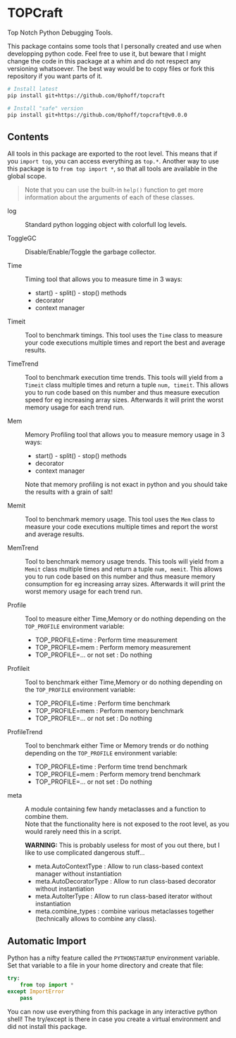 # TOPCraft
Top Notch Python Debugging Tools.

This package contains some tools that I personally created and use when developping python code.
Feel free to use it, but beware that I might change the code in this package at a whim and do not respect any versioning whatsoever.
The best way would be to copy files or fork this repository if you want parts of it.

```bash
# Install latest
pip install git+https://github.com/0phoff/topcraft

# Install "safe" version
pip install git+https://github.com/0phoff/topcraft@v0.0.0
```


## Contents
All tools in this package are exported to the root level.
This means that if you `import top`, you can access everything as `top.*`.
Another way to use this package is to `from top import *`, so that all tools are available in the global scope.

> Note that you can use the built-in `help()` function to get more information about the arguments of each of these classes.

<dl>

<dt>log</dt>
<dd>

Standard python logging object with colorfull log levels.

</dd>
    
<dt>ToggleGC</dt>
<dd>

Disable/Enable/Toggle the garbage collector.

</dd>

<dt>Time</dt>
<dd>

Timing tool that allows you to measure time in 3 ways:
- start() - split() - stop() methods
- decorator
- context manager

</dd>

<dt>Timeit</dt>
<dd>

Tool to benchmark timings.
This tool uses the `Time` class to measure your code executions multiple times and report the best and average results.

</dd>

<dt>TimeTrend</dt>
<dd>

Tool to benchmark execution time trends.
This tools will yield from a `Timeit` class multiple times and return a tuple `num, timeit`.
This allows you to run code based on this number and thus measure execution speed for eg increasing array sizes.
Afterwards it will print the worst memory usage for each trend run.

</dd>

<dt>Mem</dt>
<dd>

Memory Profiling tool that allows you to measure memory usage in 3 ways:
- start() - split() - stop() methods
- decorator
- context manager

Note that memory profiling is not exact in python and you should take the results with a grain of salt!

</dd>

<dt>Memit</dt>
<dd>

Tool to benchmark memory usage.
This tool uses the `Mem` class to measure your code executions multiple times and report the worst and average results.

</dd>

<dt>MemTrend</dt>
<dd>

Tool to benchmark memory usage trends.
This tools will yield from a `Memit` class multiple times and return a tuple `num, memit`.
This allows you to run code based on this number and thus measure memory consumption for eg increasing array sizes.
Afterwards it will print the worst memory usage for each trend run.

</dd>

<dt>Profile</dt>
<dd>

Tool to measure either Time,Memory or do nothing depending on the `TOP_PROFILE` environment variable:
- TOP_PROFILE=time : Perform time measurement
- TOP_PROFILE=mem  : Perform memory measurement
- TOP_PROFILE=... or not set : Do nothing

</dd>

<dt>Profileit</dt>
<dd>

Tool to benchmark either Time,Memory or do nothing depending on the `TOP_PROFILE` environment variable:
- TOP_PROFILE=time : Perform time benchmark
- TOP_PROFILE=mem  : Perform memory benchmark
- TOP_PROFILE=... or not set : Do nothing

</dd>

<dt>ProfileTrend</dt>
<dd>

Tool to benchmark either Time or Memory trends or do nothing depending on the `TOP_PROFILE` environment variable:
- TOP_PROFILE=time : Perform time trend benchmark
- TOP_PROFILE=mem  : Perform memory trend benchmark
- TOP_PROFILE=... or not set : Do nothing

</dd>

<dt>meta</dt>
<dd>

A module containing few handy metaclasses and a function to combine them.  
Note that the functionality here is not exposed to the root level, as you would rarely need this in a script.

**WARNING:** This is probably useless for most of you out there, but I like to use complicated dangerous stuff...

- meta.AutoContextType : Allow to run class-based context manager without instantiation
- meta.AutoDecoratorType : Allow to run class-based decorator without instantiation
- meta.AutoIterType : Allow to run class-based iterator without instantiation
- meta.combine_types : combine various metaclasses together (technically allows to combine any class).

</dd>

</dl>


## Automatic Import
Python has a nifty feature called the `PYTHONSTARTUP` environment variable.
Set that variable to a file in your home directory and create that file:

```python
try:
    from top import *
except ImportError
    pass
```

You can now use everything from this package in any interactive python shell!
The try/except is there in case you create a virtual environment and did not install this package.
